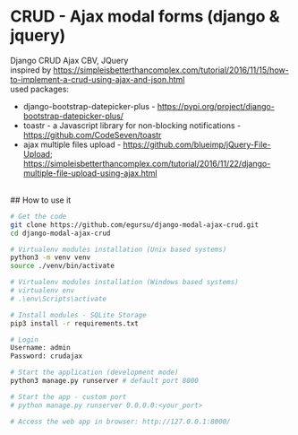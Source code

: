 # CRUD - Ajax modal forms (django & jquery)
Django CRUD Ajax CBV, JQuery
<br />
inspired by https://simpleisbetterthancomplex.com/tutorial/2016/11/15/how-to-implement-a-crud-using-ajax-and-json.html
<br />
used packages:
+ django-bootstrap-datepicker-plus - https://pypi.org/project/django-bootstrap-datepicker-plus/
+ toastr - a Javascript library for non-blocking notifications - https://github.com/CodeSeven/toastr
+ ajax multiple files upload - https://github.com/blueimp/jQuery-File-Upload; https://simpleisbetterthancomplex.com/tutorial/2016/11/22/django-multiple-file-upload-using-ajax.html
<br />
## How to use it

```bash
# Get the code
git clone https://github.com/egursu/django-modal-ajax-crud.git
cd django-modal-ajax-crud

# Virtualenv modules installation (Unix based systems)
python3 -m venv venv
source ./venv/bin/activate

# Virtualenv modules installation (Windows based systems)
# virtualenv env
# .\env\Scripts\activate

# Install modules - SQLite Storage
pip3 install -r requirements.txt

# Login
Username: admin
Password: crudajax

# Start the application (development mode)
python3 manage.py runserver # default port 8000

# Start the app - custom port
# python manage.py runserver 0.0.0.0:<your_port>

# Access the web app in browser: http://127.0.0.1:8000/
```
<br />
